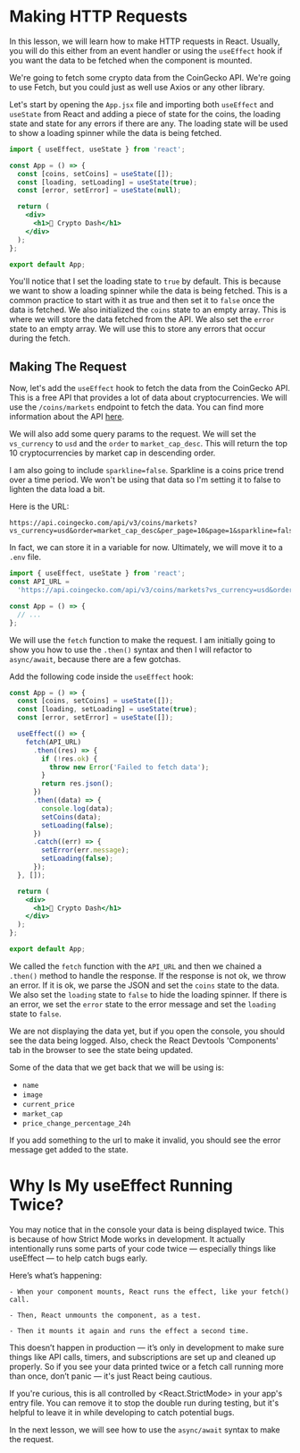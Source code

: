 # Making HTTP Requests

In this lesson, we will learn how to make HTTP requests in React. Usually, you will do this either from an event handler or using the `useEffect` hook if you want the data to be fetched when the component is mounted.

We're going to fetch some crypto data from the CoinGecko API. We're going to use Fetch, but you could just as well use Axios or any other library.

Let's start by opening the `App.jsx` file and importing both `useEffect` and `useState` from React and adding a piece of state for the coins, the loading state and state for any errors if there are any. The loading state will be used to show a loading spinner while the data is being fetched.

```jsx
import { useEffect, useState } from 'react';

const App = () => {
  const [coins, setCoins] = useState([]);
  const [loading, setLoading] = useState(true);
  const [error, setError] = useState(null);

  return (
    <div>
      <h1>🚀 Crypto Dash</h1>
    </div>
  );
};

export default App;
```

You'll notice that I set the loading state to `true` by default. This is because we want to show a loading spinner while the data is being fetched. This is a common practice to start with it as true and then set it to `false` once the data is fetched. We also initialized the `coins` state to an empty array. This is where we will store the data fetched from the API. We also set the `error` state to an empty array. We will use this to store any errors that occur during the fetch.

## Making The Request

Now, let's add the `useEffect` hook to fetch the data from the CoinGecko API. This is a free API that provides a lot of data about cryptocurrencies. We will use the `/coins/markets` endpoint to fetch the data. You can find more information about the API [here](https://www.coingecko.com/en/api/documentation).

We will also add some query params to the request. We will set the `vs_currency` to `usd` and the `order` to `market_cap_desc`. This will return the top 10 cryptocurrencies by market cap in descending order.

I am also going to include `sparkline=false`. Sparkline is a coins price trend over a time period. We won't be using that data so I'm setting it to false to lighten the data load a bit.

Here is the URL:

```
https://api.coingecko.com/api/v3/coins/markets?vs_currency=usd&order=market_cap_desc&per_page=10&page=1&sparkline=false
```

In fact, we can store it in a variable for now. Ultimately, we will move it to a `.env` file.

```jsx
import { useEffect, useState } from 'react';
const API_URL =
  'https://api.coingecko.com/api/v3/coins/markets?vs_currency=usd&order=market_cap_desc&per_page=10&page=1&sparkline=false';

const App = () => {
  // ...
};
```

We will use the `fetch` function to make the request. I am initially going to show you how to use the `.then()` syntax and then I will refactor to `async/await`, because there are a few gotchas.

Add the following code inside the `useEffect` hook:

```jsx
const App = () => {
  const [coins, setCoins] = useState([]);
  const [loading, setLoading] = useState(true);
  const [error, setError] = useState([]);

  useEffect(() => {
    fetch(API_URL)
      .then((res) => {
        if (!res.ok) {
          throw new Error('Failed to fetch data');
        }
        return res.json();
      })
      .then((data) => {
        console.log(data);
        setCoins(data);
        setLoading(false);
      })
      .catch((err) => {
        setError(err.message);
        setLoading(false);
      });
  }, []);

  return (
    <div>
      <h1>🚀 Crypto Dash</h1>
    </div>
  );
};

export default App;
```

We called the `fetch` function with the `API_URL` and then we chained a `.then()` method to handle the response. If the response is not ok, we throw an error. If it is ok, we parse the JSON and set the `coins` state to the data. We also set the `loading` state to `false` to hide the loading spinner. If there is an error, we set the `error` state to the error message and set the `loading` state to `false`.

We are not displaying the data yet, but if you open the console, you should see the data being logged. Also, check the React Devtools 'Components' tab in the browser to see the state being updated.

Some of the data that we get back that we will be using is:

- `name`
- `image`
- `current_price`
- `market_cap`
- `price_change_percentage_24h`

If you add something to the url to make it invalid, you should see the error message get added to the state.

# Why Is My useEffect Running Twice?


You may notice that in the console your data is being displayed twice. This is because of how Strict Mode works in development. It actually intentionally runs some parts of your code twice — especially things like useEffect — to help catch bugs early.

Here’s what’s happening:

    - When your component mounts, React runs the effect, like your fetch() call.

    - Then, React unmounts the component, as a test.

    - Then it mounts it again and runs the effect a second time.

This doesn’t happen in production — it’s only in development to make sure things like API calls, timers, and subscriptions are set up and cleaned up properly. So if you see your data printed twice or a fetch call running more than once, don’t panic — it's just React being cautious.

If you're curious, this is all controlled by <React.StrictMode> in your app's entry file. You can remove it to stop the double run during testing, but it's helpful to leave it in while developing to catch potential bugs.

In the next lesson, we will see how to use the `async/await` syntax to make the request.
